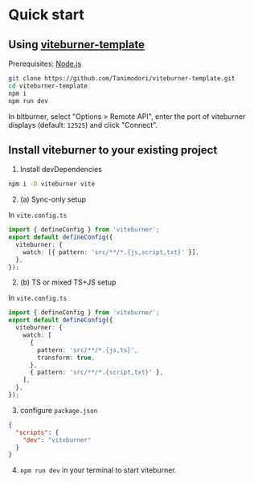 # Quick start

## Using [viteburner-template](https://github.com/Tanimodori/viteburner-template)

Prerequisites: [Node.js](https://nodejs.org/en/download/)

```bash
git clone https://github.com/Tanimodori/viteburner-template.git
cd viteburner-template
npm i
npm run dev
```

In bitburner, select "Options > Remote API", enter the port of viteburner displays (default: `12525`) and click "Connect".

## Install viteburner to your existing project

1. Install devDependencies

```bash
npm i -D viteburner vite
```

2. (a) Sync-only setup

In `vite.config.ts`

```ts
import { defineConfig } from 'viteburner';
export default defineConfig({
  viteburner: {
    watch: [{ pattern: 'src/**/*.{js,script,txt}' }],
  },
});
```

2.  (b) TS or mixed TS+JS setup

In `vite.config.ts`

```ts
import { defineConfig } from 'viteburner';
export default defineConfig({
  viteburner: {
    watch: [
      {
        pattern: 'src/**/*.{js,ts}',
        transform: true,
      },
      { pattern: 'src/**/*.{script,txt}' },
    ],
  },
});
```

3. configure `package.json`

```json
{
  "scripts": {
    "dev": "viteburner"
  }
}
```

4. `npm run dev` in your terminal to start viteburner.
